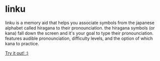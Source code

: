 linku
====

linku is a memory aid that helps you associate symbols from the japanese alphabet called hiragana to their pronounciation. the hiragana symbols (or kana) fall down the screen and it's your goal to type their pronounciation. features audible pronounciation, difficulty levels, and the option of which kana to practice.

[Try it out! :)](http://cciollaro.github.io/linku/)
